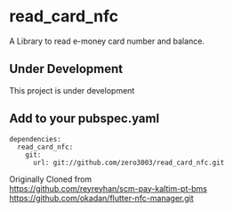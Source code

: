 # read_card_nfc
A Library to read e-money card number and balance.

## Under Development
This project is under development

## Add to your pubspec.yaml
```
dependencies:
  read_card_nfc:
    git:
      url: git://github.com/zero3003/read_card_nfc.git
```

Originally Cloned from<br>
https://github.com/reyreyhan/scm-pay-kaltim-pt-bms <br> 
https://github.com/okadan/flutter-nfc-manager.git

